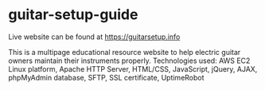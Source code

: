 # guitar-setup-guide

Live website can be found at https://guitarsetup.info

This is a multipage educational resource website to help electric guitar owners maintain their instruments properly.
Technologies used: AWS EC2 Linux platform, Apache HTTP Server, HTML/CSS, JavaScript, jQuery, AJAX, phpMyAdmin database, SFTP,
SSL certificate, UptimeRobot
